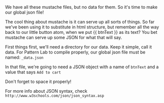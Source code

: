 We have all these mustache files, but no data for them.
So it's time to make our global json file!

The cool thing about mustache is it can serve up all sorts of things.
So far we've been using it to substitute in html structure, 
but remember all the way back to our little button atom, 
when we put {{ btnText }} as its text?
You bet mustache can serve up some JSON for what that will say.

First things first, we'll need a directory for our data.
Keep it simple, call it data.
For Pattern Lab to compile properly, our global json file must be named: `_data.json`

In that file, we're going to need a JSON object with a name of `btnText` and a value that says `Add to cart`

Don't forget to space it properly!

For more info about JSON syntax, check `http://www.w3schools.com/json/json_syntax.asp`